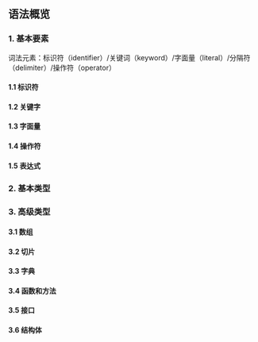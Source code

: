 ## 语法概览
### 1. 基本要素
词法元素：标识符（identifier）/关键词（keyword）/字面量（literal）/分隔符（delimiter）/操作符（operator）
#### 1.1 标识符
#### 1.2 关键字
#### 1.3 字面量
#### 1.4 操作符
#### 1.5 表达式
### 2. 基本类型
### 3. 高级类型
#### 3.1 数组
#### 3.2 切片
#### 3.3 字典
#### 3.4 函数和方法
#### 3.5 接口
#### 3.6 结构体


